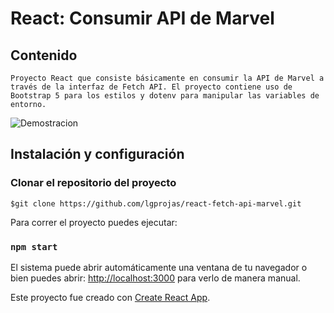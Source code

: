 # React: Consumir API de Marvel

## Contenido
~~~
Proyecto React que consiste básicamente en consumir la API de Marvel a través de la interfaz de Fetch API. El proyecto contiene uso de Bootstrap 5 para los estilos y dotenv para manipular las variables de entorno.
~~~

![Demostracion](react-fetch-api-marvel.gif)

## **Instalación y configuración**

### Clonar el repositorio del proyecto

    $git clone https://github.com/lgprojas/react-fetch-api-marvel.git

Para correr el proyecto puedes ejecutar:

### `npm start`

El sistema puede abrir automáticamente una ventana de tu navegador o bien puedes abrir: [http://localhost:3000](http://localhost:3000) para verlo de manera manual.

Este proyecto fue creado con [Create React App](https://github.com/facebook/create-react-app).
